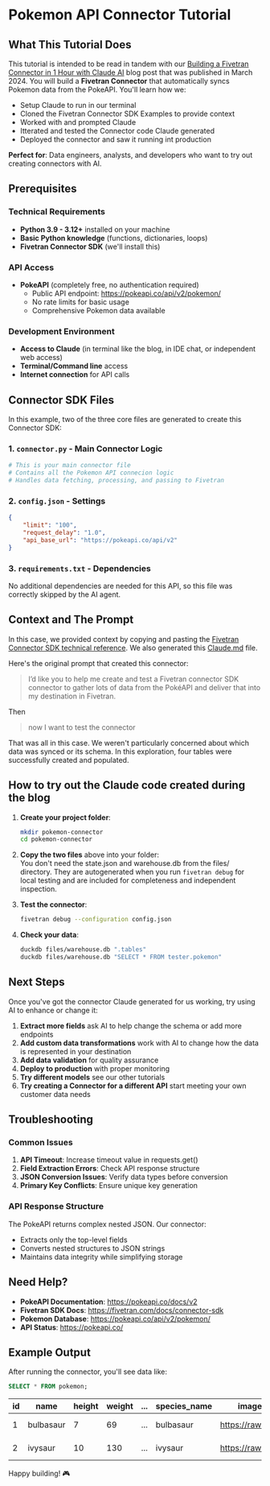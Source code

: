 # Pokemon API Connector Tutorial

## What This Tutorial Does

This tutorial is intended to be read in tandem with our [Building a Fivetran Connector in 1 Hour with Claude AI](https://www.fivetran.com/blog/building-a-fivetran-connector-in-1-hour-with-anthropics-claude-ai) blog post that was published in March 2024. You will build a **Fivetran Connector** that automatically syncs Pokemon data from the PokeAPI. You'll learn how we:

- Setup Claude to run in our terminal
- Cloned the Fivetran Connector SDK Examples to provide context
- Worked with and prompted Claude
- Itterated and tested the Connector code Claude generated
- Deployed the connector and saw it running int production

**Perfect for**: Data engineers, analysts, and developers who want to try out creating connectors with AI.

## Prerequisites

### Technical Requirements
- **Python 3.9 - 3.12+** installed on your machine
- **Basic Python knowledge** (functions, dictionaries, loops)
- **Fivetran Connector SDK** (we'll install this)

### API Access
- **PokeAPI** (completely free, no authentication required)
  - Public API endpoint: https://pokeapi.co/api/v2/pokemon/
  - No rate limits for basic usage
  - Comprehensive Pokemon data available

### Development Environment
- **Access to Claude** (in terminal like the blog, in IDE chat, or independent web access)
- **Terminal/Command line** access
- **Internet connection** for API calls

## Connector SDK Files

In this example, two of the three core files are generated to create this Connector SDK:

### 1. `connector.py` - Main Connector Logic
```python
# This is your main connector file
# Contains all the Pokemon API connecion logic
# Handles data fetching, processing, and passing to Fivetran
```

### 2. `config.json` - Settings
```json
{
    "limit": "100",
    "request_delay": "1.0",
    "api_base_url": "https://pokeapi.co/api/v2"
}
```

### 3. `requirements.txt` - Dependencies
No additional dependencies are needed for this API, so this file was correctly skipped by the AI agent.

## Context and The Prompt

In this case, we provided context by copying and pasting the [Fivetran Connector SDK technical reference](https://fivetran.com/docs/connector-sdk/technical-reference).
We also generated this [Claude.md](https://github.com/fivetran/fivetran_connector_sdk/tree/main/ai_and_connector_sdk/claude/CLAUDE.md) file.

Here's the original prompt that created this connector:

> I’d like you to help me create and test a Fivetran connector SDK connector to gather lots of data from the PokéAPI and deliver that into my destination in Fivetran.

Then
> now I want to test the connector

That was all in this case. We weren't particularly concerned about which data was synced or its schema. In this exploration, four tables were successfully created and populated.

## How to try out the Claude code created during the blog

1. **Create your project folder**:
   ```bash
   mkdir pokemon-connector
   cd pokemon-connector
   ```

2. **Copy the two files** above into your folder: <br>
   You don't need the state.json and warehouse.db from the files/ directory. They are autogenerated when you run `fivetran debug` for local testing and are included for completeness and independent inspection. 

3. **Test the connector**:
   ```bash
   fivetran debug --configuration config.json
   ```

6. **Check your data**:
   ```bash
   duckdb files/warehouse.db ".tables"
   duckdb files/warehouse.db "SELECT * FROM tester.pokemon"
   ```

## Next Steps

Once you've got the connector Claude generated for us working, try using AI to enhance or change it:

1. **Extract more fields** ask AI to help change the schema or add more endpoints
2. **Add custom data transformations** work with AI to change how the data is represented in your destination
3. **Add data validation** for quality assurance
4. **Deploy to production** with proper monitoring
5. **Try different models** see our other tutorials
6. **Try creating a Connector for a different API** start meeting your own customer data needs

## Troubleshooting

### Common Issues

1. **API Timeout**: Increase timeout value in requests.get()
2. **Field Extraction Errors**: Check API response structure
3. **JSON Conversion Issues**: Verify data types before conversion
4. **Primary Key Conflicts**: Ensure unique key generation

### API Response Structure

The PokeAPI returns complex nested JSON. Our connector:
- Extracts only the top-level fields
- Converts nested structures to JSON strings
- Maintains data integrity while simplifying storage

## Need Help?

- **PokeAPI Documentation**: https://pokeapi.co/docs/v2
- **Fivetran SDK Docs**: https://fivetran.com/docs/connector-sdk
- **Pokemon Database**: https://pokeapi.co/api/v2/pokemon/
- **API Status**: https://pokeapi.co/

## Example Output

After running the connector, you'll see data like:
```sql
SELECT * FROM pokemon;
```

| id | name | height | weight | ... | species_name | image_url | _fivetran_synced | _fivetran_deleted |
|---|----|------|----------|-----|--------|-----------|-------|--------------|
| 1 | bulbasaur | 7 | 69 | ... | bulbasaur | https://raw.github... | 2025-07-09 15:43:3... | false |
| 2 | ivysaur | 10 | 130 | ... | ivysaur | https://raw.github... | 2025-07-09 15:43:3... | false |

Happy building! 🎮 
